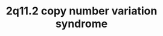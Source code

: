---
annotations:
- id: PW:0000013
  parent: disease pathway
  type: Pathway Ontology
  value: disease pathway
authors:
- Shad4
- Fehrhart
communities:
- RareDiseases
description: 'The 2q11.2 copy number variation syndrome can result in the loss of
  up to 27 protein-coding genes. Patients with 2q11.2 deletions were reported to have
  developmental delay, speech delay and ADHD, while subjects with 2q11.2 duplications
  apart from developmental delay had gastroesophageal reflux and short stature (DOI:
  10.1002/ajmg.a.37269).'
last-edited: 2022-12-10
organisms:
- Homo sapiens
redirect_from:
- /index.php/Pathway:WP5221
- /instance/WP5221
- /instance/WP5221_r122738
revision: r122738
schema-jsonld:
- '@context': https://schema.org/
  '@id': https://wikipathways.github.io/pathways/WP5221.html
  '@type': Dataset
  creator:
    '@type': Organization
    name: WikiPathways
  description: 'The 2q11.2 copy number variation syndrome can result in the loss of
    up to 27 protein-coding genes. Patients with 2q11.2 deletions were reported to
    have developmental delay, speech delay and ADHD, while subjects with 2q11.2 duplications
    apart from developmental delay had gastroesophageal reflux and short stature (DOI:
    10.1002/ajmg.a.37269).'
  keywords:
  - 1-acyl LPA
  - ADRA2B
  - ANKRD23
  - ANKRD36
  - ANKRD36B
  - ANKRD36C
  - ANKRD39
  - ARID5A
  - ASTL
  - CIAO1
  - CIAO2A
  - CIAO2B
  - CNNM3
  - CNNM4
  - COL2A1
  - COX11
  - DUSP2
  - ERBB2
  - FAHD2B
  - FAHD2CP
  - FAM178B
  - FER1L5
  - G3P
  - GPAT2
  - IGKV1OR2-11
  - IGKV1OR2-3
  - IGKV1OR2-6
  - IGKV1OR2-9
  - IGKV2OR2-1
  - IGKV2OR2-10
  - IGKV2OR2-2
  - IGKV2OR2-7
  - IGKV2OR2-7D
  - IGKV2OR2-8
  - IGKV3OR2-5
  - ITPRIPL1
  - KANSL3
  - LINC00342
  - LMAN2L
  - MAPK1
  - MAPK3
  - MIR3127
  - MMS19
  - NCAPH
  - NEURL3
  - OR7E102P
  - PARL
  - PLXNB2
  - Pre-mRNA
  - RHOA
  - RN7SL210P
  - RN7SL313P
  - RNA5SP101
  - SEMA4C
  - SNRNP200
  - STARD7
  - STARD7-AS1
  - TMEM127
  - TRIM43
  - TRIM43B
  - TRIM43CP
  - TRIM51JP
  - TRIM64FP
  - UBTFL3
  - UBTFL5
  - ZP2
  - glycoproteins
  - phosphatidylcholines
  - proteins
  license: CC0
  name: 2q11.2 copy number variation syndrome
seo: CreativeWork
title: 2q11.2 copy number variation syndrome
wpid: WP5221
---